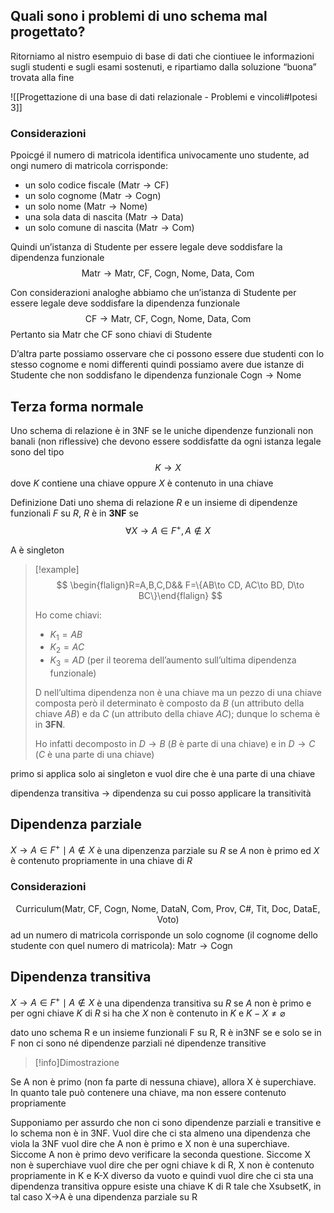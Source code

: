 ## Quali sono i problemi di uno schema mal progettato?
Ritorniamo al nistro esempuio di base di dati che ciontiuee le informazioni sugli studenti e sugli esami sostenuti, e ripartiamo dalla soluzione “buona” trovata alla fine

![[Progettazione di una base di dati relazionale - Problemi e vincoli#Ipotesi 3]]
### Considerazioni
Ppoicgé il numero di matricola identifica univocamente uno studente, ad ongi numero di matricola corrisponde:
- un solo codice fiscale ($\text{Matr}\to \text{CF}$)
- un solo cognome ($\text{Matr}\to \text{Cogn}$)
- un solo nome ($\text{Matr}\to \text{Nome}$)
- una sola data di nascita ($\text{Matr}\to \text{Data}$)
- un solo comune di nascita ($\text{Matr} \to \text{Com}$)

Quindi un’istanza di Studente per essere legale deve soddisfare la dipendenza funzionale
$$
\text{Matr}\to \text{Matr, CF, Cogn, Nome, Data, Com}
$$

Con considerazioni analoghe abbiamo che un’istanza di Studente per essere legale deve soddisfare la dipendenza funzionale
$$
\text{CF}\to \text{Matr, CF, Cogn, Nome, Data, Com}
$$
Pertanto sia $\text{Matr}$ che $\text{CF}$ sono chiavi di $\text{Studente}$

D’altra parte possiamo osservare che ci possono essere due studenti con lo stesso cognome e nomi differenti quindi possiamo avere due istanze di $\text{Studente}$ che non soddisfano le dipendenza funzionale $\text{Cogn}\to \text{Nome}$

## Terza forma normale
Uno schema di relazione è in 3NF se le uniche dipendenze funzionali non banali (non riflessive) che devono essere soddisfatte da ogni istanza legale sono del tipo
$$
K\to X
$$
dove $K$ contiene una chiave oppure $X$ è contenuto in una chiave

Definizione
Dati uno shema di relazione $R$ e un insieme di dipendenze funzionali $F$ su $R$, $R$ è in **3NF** se
$$
\forall X\to A\in F^+, A\not\in X
$$

A è singleton

>[!example]
>$$
\begin{flalign}R=A,B,C,D&& F=\{AB\to CD, AC\to BD, D\to BC\}\end{flalign}
>$$
>
>Ho come chiavi:
>- $K_{1}=AB$
>- $K_{2}=AC$
>- $K_{3}=AD$ (per il teorema dell’aumento sull’ultima dipendenza funzionale)
>
>
>D nell’ultima dipendenza non è una chiave ma un pezzo di una chiave composta però il determinato è composto da $B$ (un attributo della chiave $AB$) e da $C$ (un attributo della chiave $AC$); dunque lo schema è in **3FN**.
>
>Ho infatti decomposto in $D\to B$ ($B$ è parte di una chiave) e in $D\to C$ ($C$ è una parte di una chiave)
>


primo si applica solo ai singleton e vuol dire che è una parte di una chiave

dipendenza transitiva → dipendenza su cui posso applicare la transitività

## Dipendenza parziale
$X\to A\in F^+\mid A \not\in X$ è una dipenzenza parziale su $R$ se $A$ non è primo ed $X$ è contenuto propriamente in una chiave di $R$

### Considerazioni
$$
\text{Curriculum}(\text{Matr, CF, Cogn, Nome, DataN, Com, Prov, C\#, Tit, Doc, DataE, Voto})
$$
ad un numero di matricola corrisponde un solo cognome (il cognome dello studente con quel numero di matricola): $\text{Matr}\to \text{Cogn}$

## Dipendenza transitiva
$X\to A\in F^+\mid A\not\in X$ è una dipendenza transitiva su $R$ se $A$ non è primo e per ogni chiave $K$ di $R$ si ha che $X$ non è contenuto in $K$ e $K-X \neq \varnothing$


dato uno schema R e un insieme funzionali F su R, R è in3NF se e solo se in F non ci sono né dipendenze parziali né dipendenze transitive
>[!info]Dimostrazione

Se A non è primo (non fa parte di nessuna chiave), allora X è superchiave. In quanto tale può contenere una chiave, ma non essere contenuto propriamente


Supponiamo per assurdo che non ci sono dipendenze parziali e transitive e lo schema non è in 3NF. Vuol dire che ci sta almeno una dipendenza che viola la 3NF vuol dire che A non è primo e X non è una superchiave. Siccome A non è primo devo verificare la seconda questione.
Siccome X non è superchiave vuol dire che per ogni chiave k di R, X non è contenuto propriamente in K e K-X diverso da vuoto e quindi vuol dire che ci sta una dipendenza transitiva oppure esiste una chiave K di R tale che XsubsetK, in tal caso X→A è una dipendenza parziale su R 